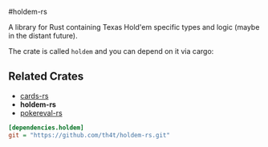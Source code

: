 #holdem-rs

A library for Rust containing Texas Hold'em specific types and logic (maybe in the distant future).

The crate is called `holdem` and you can depend on it via cargo:

## Related Crates
* [cards-rs](https://github.com/th4t/cards-rs)
* **holdem-rs**
* [pokereval-rs](https://github.com/th4t/pokereval-rs)

```ini
[dependencies.holdem]
git = "https://github.com/th4t/holdem-rs.git"
```
